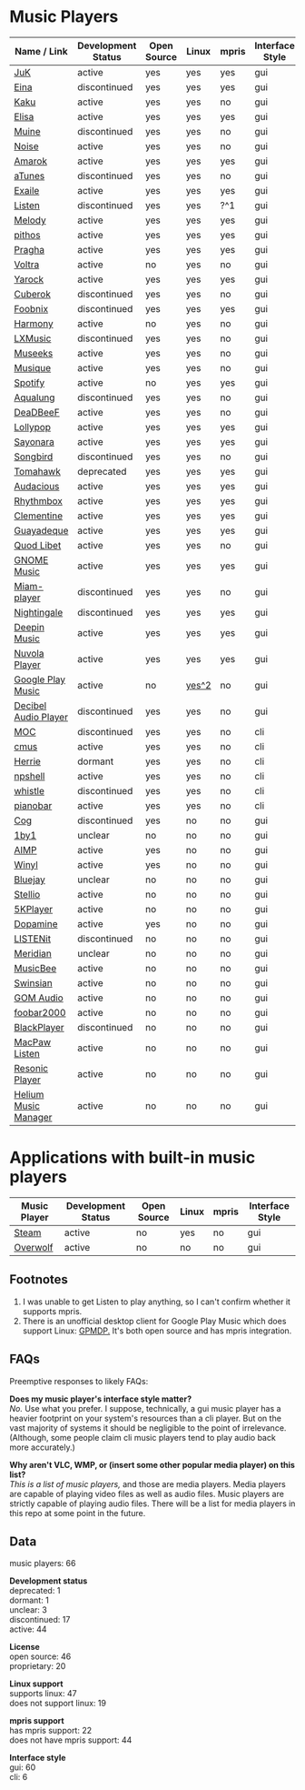 # Music Players
| Name / Link                                                                                              | Development Status | Open Source | Linux                                                  | mpris | Interface Style |
| -------------------------------------------------------------------------------------------------------- | ------------------ | ----------- | ------------------------------------------------------ | ----- | --------------- |
| [JuK](https://juk.kde.org/)                                                                              | active             | yes         | yes                                                    | yes   | gui             |
| [Eina](https://github.com/ldotlopez/eina)                                                                | discontinued       | yes         | yes                                                    | yes   | gui             |
| [Kaku](http://kaku.rocks/)                                                                               | active             | yes         | yes                                                    | no    | gui             |
| [Elisa](https://community.kde.org/Elisa)                                                                 | active             | yes         | yes                                                    | yes   | gui             |
| [Muine](https://git.gnome.org/browse/archive/muine/)                                                     | discontinued       | yes         | yes                                                    | no    | gui             |
| [Noise](https://launchpad.net/noise)                                                                     | active             | yes         | yes                                                    | no    | gui             |
| [Amarok](https://amarok.kde.org/)                                                                        | active             | yes         | yes                                                    | yes   | gui             |
| [aTunes](http://www.atunes.org/)                                                                         | discontinued       | yes         | yes                                                    | no    | gui             |
| [Exaile](http://www.exaile.org/)                                                                         | active             | yes         | yes                                                    | yes   | gui             |
| [Listen](https://launchpad.net/listen)                                                                   | discontinued       | yes         | yes                                                    | ?^1   | gui             |
| [Melody](http://anufrij.org/melody/)                                                                     | active             | yes         | yes                                                    | yes   | gui             |
| [pithos](https://pithos.github.io/)                                                                      | active             | yes         | yes                                                    | yes   | gui             |
| [Pragha](https://pragha-music-player.github.io/)                                                         | active             | yes         | yes                                                    | yes   | gui             |
| [Voltra](https://voltra.co/)                                                                             | active             | no          | yes                                                    | no    | gui             |
| [Yarock](https://seb-apps.github.io/yarock/)                                                             | active             | yes         | yes                                                    | yes   | gui             |
| [Cuberok](https://code.google.com/archive/p/cuberok/)                                                    | discontinued       | yes         | yes                                                    | no    | gui             |
| [Foobnix](https://github.com/foobnix/foobnix)                                                            | discontinued       | yes         | yes                                                    | yes   | gui             |
| [Harmony](https://getharmony.xyz/)                                                                       | active             | no          | yes                                                    | no    | gui             |
| [LXMusic](https://wiki.lxde.org/en/LXMusic)                                                              | discontinued       | yes         | yes                                                    | no    | gui             |
| [Museeks](https://museeks.io/)                                                                           | active             | yes         | yes                                                    | no    | gui             |
| [Musique](https://flavio.tordini.org/musique)                                                            | active             | yes         | yes                                                    | no    | gui             |
| [Spotify](https://www.spotify.com/us/)                                                                   | active             | no          | yes                                                    | yes   | gui             |
| [Aqualung](http://aqualung.jeremyevans.net/)                                                             | discontinued       | yes         | yes                                                    | no    | gui             |
| [DeaDBeeF](http://deadbeef.sourceforge.net/)                                                             | active             | yes         | yes                                                    | no    | gui             |
| [Lollypop](https://wiki.gnome.org/Apps/Lollypop)                                                         | active             | yes         | yes                                                    | yes   | gui             |
| [Sayonara](http://sayonara-player.com/index.php)                                                         | active             | yes         | yes                                                    | yes   | gui             |
| [Songbird](http://getsongbird.net/)                                                                      | discontinued       | yes         | yes                                                    | no    | gui             |
| [Tomahawk](https://www.tomahawk-player.org/)                                                             | deprecated         | yes         | yes                                                    | yes   | gui             |
| [Audacious](http://audacious-media-player.org/)                                                          | active             | yes         | yes                                                    | yes   | gui             |
| [Rhythmbox](https://wiki.gnome.org/Apps/Rhythmbox)                                                       | active             | yes         | yes                                                    | yes   | gui             |
| [Clementine](https://www.clementine-player.org/)                                                         | active             | yes         | yes                                                    | yes   | gui             |
| [Guayadeque](http://www.guayadeque.org/)                                                                 | active             | yes         | yes                                                    | yes   | gui             |
| [Quod Libet](https://quodlibet.readthedocs.io/en/latest/)                                                | active             | yes         | yes                                                    | no    | gui             |
| [GNOME Music](https://wiki.gnome.org/Apps/Music)                                                         | active             | yes         | yes                                                    | yes   | gui             |
| [Miam-player](https://mbach.github.io/Miam-Player/)                                                      | discontinued       | yes         | yes                                                    | no    | gui             |
| [Nightingale](http://getnightingale.com/)                                                                | discontinued       | yes         | yes                                                    | yes   | gui             |
| [Deepin Music](https://www.deepin.org/en/original/deepin-music/)                                         | active             | yes         | yes                                                    | yes   | gui             |
| [Nuvola Player](https://tiliado.eu/nuvolaplayer/)                                                        | active             | yes         | yes                                                    | yes   | gui             |
| [Google Play Music](https://play.google.com/music/)                                                      | active             | no          | [yes^2](https://www.googleplaymusicdesktopplayer.com/) | no    | gui             |
| [Decibel Audio Player](http://decibel.silent-blade.org/)                                                 | discontinued       | yes         | yes                                                    | no    | gui             |
| [MOC](http://moc.daper.net/)                                                                             | discontinued       | yes         | yes                                                    | no    | cli             |
| [cmus](https://cmus.github.io/)                                                                          | active             | yes         | yes                                                    | no    | cli             |
| [Herrie](https://github.com/EdSchouten/herrie)                                                           | dormant            | yes         | yes                                                    | no    | cli             |
| [npshell](https://github.com/joelpurra/npshell)                                                          | active             | yes         | yes                                                    | no    | cli             |
| [whistle](https://github.com/ap0calypse/whistle)                                                         | discontinued       | yes         | yes                                                    | no    | cli             |
| [pianobar](https://6xq.net/pianobar/)                                                                    | active             | yes         | yes                                                    | no    | cli             |
| [Cog](http://cogx.org/)                                                                                  | discontinued       | yes         | no                                                     | no    | gui             |
| [1by1](http://mpesch3.de1.cc/1by1.html)                                                                  | unclear            | no          | no                                                     | no    | gui             |
| [AIMP](http://www.aimp.ru/)                                                                              | active             | yes         | no                                                     | no    | gui             |
| [Winyl](https://github.com/winyl-player/winyl)                                                           | active             | yes         | no                                                     | no    | gui             |
| [Bluejay](http://bluejay.site/)                                                                          | unclear            | no          | no                                                     | no    | gui             |
| [Stellio](http://stellio.ru/en/)                                                                         | active             | no          | no                                                     | no    | gui             |
| [5KPlayer](https://www.5kplayer.com/)                                                                    | active             | no          | no                                                     | no    | gui             |
| [Dopamine](http://www.digimezzo.com/software/dopamine/)                                                  | active             | yes         | no                                                     | no    | gui             |
| [LISTENit](http://www.listenit.me/)                                                                      | discontinued       | no          | no                                                     | no    | gui             |
| [Meridian](http://meridianvk.com/)                                                                       | unclear            | no          | no                                                     | no    | gui             |
| [MusicBee](https://getmusicbee.com/)                                                                     | active             | no          | no                                                     | no    | gui             |
| [Swinsian](http://swinsian.com/)                                                                         | active             | no          | no                                                     | no    | gui             |
| [GOM Audio](https://audio.gomlab.com/)                                                                   | active             | no          | no                                                     | no    | gui             |
| [foobar2000](https://www.foobar2000.org/)                                                                | active             | no          | no                                                     | no    | gui             |
| [BlackPlayer](https://play.google.com/store/apps/details?id=com.kodarkooperativet.blackplayerfree&hl=en) | discontinued       | no          | no                                                     | no    | gui             |
| [MacPaw Listen](https://macpaw.com/listen)                                                               | active             | no          | no                                                     | no    | gui             |
| [Resonic Player](https://resonic.at/)                                                                    | active             | no          | no                                                     | no    | gui             |
| [Helium Music Manager](http://www.helium-music-manager.com/)                                             | active             | no          | no                                                     | no    | gui             |

# Applications with built-in music players
| Music Player                            | Development Status | Open Source | Linux | mpris | Interface Style |
| --------------------------------------- | ------------------ | ----------- | ----- | ----- | --------------- |
| [Steam](http://store.steampowered.com/) | active             | no          | yes   | no    | gui             |
| [Overwolf](http://www.overwolf.com/)    | active             | no          | no    | no    | gui             |

## Footnotes
1. I was unable to get Listen to play anything, so I can't confirm whether it supports mpris.  
2. There is an unofficial desktop client for Google Play Music which does support Linux: [GPMDP.](https://www.googleplaymusicdesktopplayer.com/) It's both open source and has mpris integration.

## FAQs
Preemptive responses to likely FAQs:

**Does my music player's interface style matter?**  
*No.* Use what you prefer. I suppose, technically, a gui music player has a heavier footprint on your system's resources than a cli player. But on the vast majority of systems it should be negligible to the point of irrelevance.  
(Although, some people claim cli music players tend to play audio back more accurately.)

**Why aren't VLC, WMP, or (insert some other popular media player) on this list?**  
*This is a list of music players,* and those are media players. Media players are capable of playing video files as well as audio files. Music players are strictly capable of playing audio files. There will be a list for media players in this repo at some point in the future.

## Data
music players: 66

**Development status**  
deprecated: 1  
dormant: 1  
unclear: 3  
discontinued: 17  
active: 44

**License**  
open source: 46  
proprietary: 20

**Linux support**  
supports linux: 47  
does not support linux: 19

**mpris support**  
has mpris support: 22  
does not have mpris support: 44

**Interface style**  
gui: 60  
cli: 6

